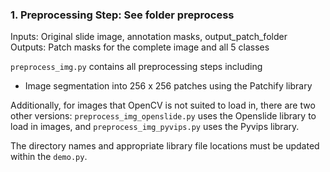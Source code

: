 ### 1. Preprocessing Step: See folder preprocess
Inputs: Original slide image, annotation masks, output_patch_folder  
Outputs: Patch masks for the complete image and all 5 classes 

`preprocess_img.py` contains all preprocessing steps including 
* Image segmentation into 256 x 256 patches using the Patchify library
    
Additionally, for images that OpenCV is not suited to load in, there are two other versions: `preprocess_img_openslide.py` uses the Openslide library to load in images, and `preprocess_img_pyvips.py` uses the Pyvips library.
 
The directory names and appropriate library file locations must be updated within the `demo.py`.
